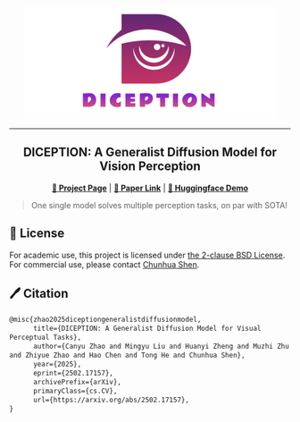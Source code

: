 <p align="center">
  <img src="assets/logo.png" height=200>
</p>
<hr>
<div align="center">
  
## DICEPTION: A Generalist Diffusion Model for Vision Perception

<p align="center">
  <a href="https://aim-uofa.github.io/Diception/"><b>📖 Project Page</b></a> |
  <a href="https://arxiv.org/abs/2502.17157"><b>📄 Paper Link</b></a> |
  <a href="https://huggingface.co/spaces/Canyu/Diception-Demo"><b>🤗 Huggingface Demo</b></a>
</p>

</div>

> One single model solves multiple perception tasks, on par with SOTA!



## 🎫 License

For academic use, this project is licensed under [the 2-clause BSD License](https://opensource.org/license/bsd-2-clause). 
For commercial use, please contact [Chunhua Shen](mailto:chhshen@gmail.com).

## 🖊️ Citation
```
@misc{zhao2025diceptiongeneralistdiffusionmodel,
      title={DICEPTION: A Generalist Diffusion Model for Visual Perceptual Tasks}, 
      author={Canyu Zhao and Mingyu Liu and Huanyi Zheng and Muzhi Zhu and Zhiyue Zhao and Hao Chen and Tong He and Chunhua Shen},
      year={2025},
      eprint={2502.17157},
      archivePrefix={arXiv},
      primaryClass={cs.CV},
      url={https://arxiv.org/abs/2502.17157}, 
}
```